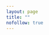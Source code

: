 ```yaml
---
layout: page
title: ""
nofollow: true
---
```


<style>
#result.success { color: green; }
#result.fail { color: red; }
</style>

<span id="result"></span>

<script>

(async () => {
    const resultSpan = document.getElementById("result");
    
    function setErr(errStr) {
        resultSpan.className = "fail";
        resultSpan.innerHTML = errStr;
    }

    const urlParams = new URLSearchParams(window.location.search);
    const unsubToken = urlParams.get('unsubToken');

    if (!unsubToken) {
        setErr("No unsubscribe token provided");
        return;
    }

    const unsubscribeForm = new FormData();
    unsubscribeForm.append('unsubToken', unsubToken);

    const unsubscribeReq = new Request('/api/mailinglist/unsubscribe', {
        method: 'POST',
        body: unsubscribeForm,
    });

    const res = await fetch(unsubscribeReq)
        .then(response => response.json());

    if (res.error) {
        setErr(res.error);
        return;
    }

    resultSpan.className = "success";
    resultSpan.innerHTML = "You have been unsubscribed! Please go on about your day.";

})();

</script>

